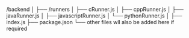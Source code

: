 /backend
│
├── /runners
│   ├── cRunner.js
│   ├── cppRunner.js
│   ├── javaRunner.js
│   ├── javascriptRunner.js
│   └── pythonRunner.js
│
├── index.js
├── package.json
└── other files wll also be added here if required